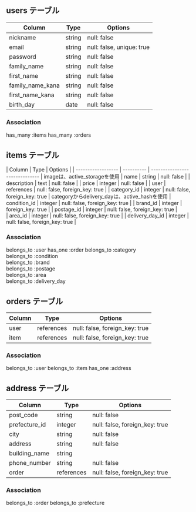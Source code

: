 ## users テーブル
| Column             | Type   | Options                   |
| ------------------ | ------ | --------------------------|
| nickname           | string | null: false               |
| email              | string | null: false, unique: true |
| password           | string | null: false               |
| family_name        | string | null: false               |
| first_name         | string | null: false               |
| family_name_kana   | string | null: false               |
| first_name_kana    | string | null: false               |
| birth_day          | date   | null: false               |

### Association
has_many :items
has_many :orders

## items テーブル
| Column             | Type       | Options                        |
| ------------------ | ---------- | ------------------------------ |  imageは、active_storageを使用
| name               | string     | null: false                    |
| description        | text       | null: false                    |
| price              | integer    | null: false                    |
| user               | references | null: false, foreign_key: true |
| category_id        | integer    | null: false, foreign_key: true |  categoryからdelivery_dayは、active_hashを使用
| condition_id       | integer    | null: false, foreign_key: true |
| brand_id           | integer    | foreign_key: true              |
| postage_id         | integer    | null: false, foreign_key: true |  
| area_id            | integer    | null: false, foreign_key: true |
| delivery_day_id    | integer    | null: false, foreign_key: true |

### Association
belongs_to :user
has_one :order
belongs_to :category    
belongs_to :condition        
belongs_to :brand     
belongs_to :postage          
belongs_to :area             
belongs_to :delivery_day

## orders テーブル
| Column             | Type       | Options                        |
| ------------------ | ---------- | ------------------------------ |
| user               | references | null: false, foreign_key: true |
| item               | references | null: false, foreign_key: true |

### Association
belongs_to :user
belongs_to :item
has_one :address

## address テーブル
| Column             | Type       | Options                        |
| ------------------ | ---------- | ------------------------------ |
| post_code          | string     | null: false                    |
| prefecture_id      | integer    | null: false, foreign_key: true | active_hash
| city               | string     | null: false                    |
| address            | string     | null: false                    |
| building_name      | string     |                                |
| phone_number       | string     | null: false                    |
| order              | references | null: false, foreign_key: true |

### Association
belongs_to :order
belongs_to :prefecture




